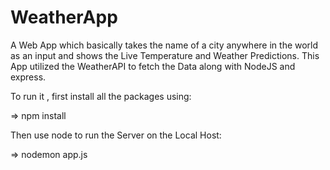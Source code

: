 # WeatherApp
A Web App which basically takes the name of a city anywhere in the world as an input and shows the Live Temperature and Weather Predictions.
This App utilized the WeatherAPI to fetch the Data along with NodeJS and express.


To run it , first install all the packages using:

=>  npm install

Then use node to run the Server on the Local Host:

=>  nodemon app.js
